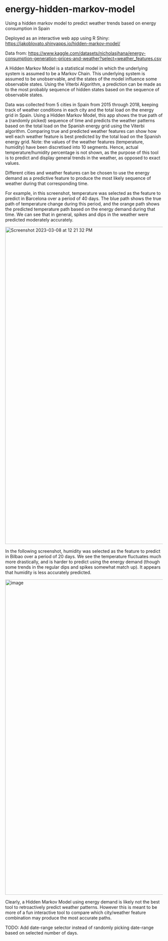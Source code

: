 # energy-hidden-markov-model
Using a hidden markov model to predict weather trends based on energy consumption in Spain

Deployed as an interactive web app using R Shiny: https://jakoblovato.shinyapps.io/hidden-markov-model/

Data from: https://www.kaggle.com/datasets/nicholasjhana/energy-consumption-generation-prices-and-weather?select=weather_features.csv

A Hidden Markov Model is a statistical model in which the underlying system is assumed to be a Markov Chain. This underlying system is assumed to be unobservable, and the states of the model influence some observable states. Using the Viterbi Algorithm, a prediction can be made as to the most probably sequence of hidden states based on the sequence of observable states.

Data was collected from 5 cities in Spain from 2015 through 2018, keeping track of weather conditions in each city and the total load on the energy grid in Spain. Using a Hidden Markov Model, this app shows the true path of a (randomly picked) sequence of time and predicts the weather patterns based on the total load on the Spanish energy grid using the Viterbi algorithm. Comparing true and predicted weather features can show how well each weather feature is best predicted by the total load on the Spanish energy grid. Note: the values of the weather features (temperature, humidity) have been discretised into 10 segments. Hence, actual temperature/humidity percentage is not shown, as the purpose of this tool is to predict and display general trends in the weather, as opposed to exact values.

Different cities and weather features can be chosen to use the energy demand as a predictive feature to produce the most likely sequence of weather during that corresponding time.

For example, in this screenshot, temperature was selected as the feature to predict in Barcelona over a period of 40 days. The blue path shows the true path of temperature change during this period, and the orange path shows the predicted temperature path based on the energy demand during that time. We can see that in general, spikes and dips in the weather were predicted moderately accurately.

<img width="1013" alt="Screenshot 2023-03-08 at 12 21 32 PM" src="https://user-images.githubusercontent.com/106411094/223841339-96c20aa2-88a0-410b-b031-654398d359bd.png">

In the following screenshot, humidity was selected as the feature to predict in Bilbao over a period of 20 days. We see the temperature fluctuates much more drastically, and is harder to predict using the energy demand (though some trends in the regular dips and spikes somewhat match up). It appears that humidity is less accurately predicted.

<img width="1007" alt="image" src="https://user-images.githubusercontent.com/106411094/223841851-b6918497-097c-4b60-9914-c71d42f66ef2.png">

Clearly, a Hidden Markov Model using energy demand is likely not the best tool to retroactively predict weather patterns. However this is meant to be more of a fun interactive tool to compare which city/weather feature combination may produce the most accurate paths.

TODO: Add date-range selector instead of randomly picking date-range based on selected number of days.
